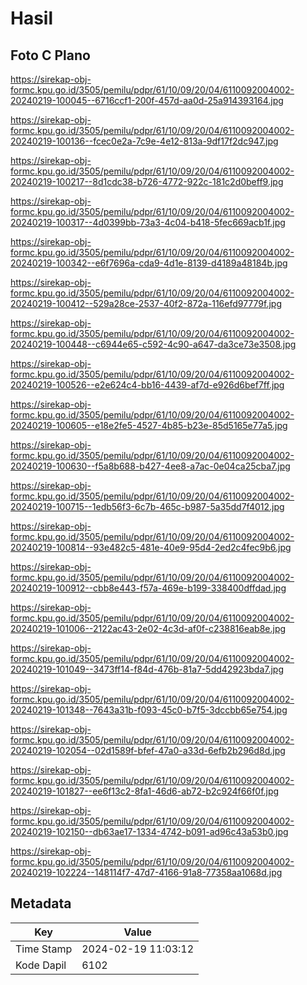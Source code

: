 # Hasil

## Foto C Plano

https://sirekap-obj-formc.kpu.go.id/3505/pemilu/pdpr/61/10/09/20/04/6110092004002-20240219-100045--6716ccf1-200f-457d-aa0d-25a914393164.jpg

https://sirekap-obj-formc.kpu.go.id/3505/pemilu/pdpr/61/10/09/20/04/6110092004002-20240219-100136--fcec0e2a-7c9e-4e12-813a-9df17f2dc947.jpg

https://sirekap-obj-formc.kpu.go.id/3505/pemilu/pdpr/61/10/09/20/04/6110092004002-20240219-100217--8d1cdc38-b726-4772-922c-181c2d0beff9.jpg

https://sirekap-obj-formc.kpu.go.id/3505/pemilu/pdpr/61/10/09/20/04/6110092004002-20240219-100317--4d0399bb-73a3-4c04-b418-5fec669acb1f.jpg

https://sirekap-obj-formc.kpu.go.id/3505/pemilu/pdpr/61/10/09/20/04/6110092004002-20240219-100342--e6f7696a-cda9-4d1e-8139-d4189a48184b.jpg

https://sirekap-obj-formc.kpu.go.id/3505/pemilu/pdpr/61/10/09/20/04/6110092004002-20240219-100412--529a28ce-2537-40f2-872a-116efd97779f.jpg

https://sirekap-obj-formc.kpu.go.id/3505/pemilu/pdpr/61/10/09/20/04/6110092004002-20240219-100448--c6944e65-c592-4c90-a647-da3ce73e3508.jpg

https://sirekap-obj-formc.kpu.go.id/3505/pemilu/pdpr/61/10/09/20/04/6110092004002-20240219-100526--e2e624c4-bb16-4439-af7d-e926d6bef7ff.jpg

https://sirekap-obj-formc.kpu.go.id/3505/pemilu/pdpr/61/10/09/20/04/6110092004002-20240219-100605--e18e2fe5-4527-4b85-b23e-85d5165e77a5.jpg

https://sirekap-obj-formc.kpu.go.id/3505/pemilu/pdpr/61/10/09/20/04/6110092004002-20240219-100630--f5a8b688-b427-4ee8-a7ac-0e04ca25cba7.jpg

https://sirekap-obj-formc.kpu.go.id/3505/pemilu/pdpr/61/10/09/20/04/6110092004002-20240219-100715--1edb56f3-6c7b-465c-b987-5a35dd7f4012.jpg

https://sirekap-obj-formc.kpu.go.id/3505/pemilu/pdpr/61/10/09/20/04/6110092004002-20240219-100814--93e482c5-481e-40e9-95d4-2ed2c4fec9b6.jpg

https://sirekap-obj-formc.kpu.go.id/3505/pemilu/pdpr/61/10/09/20/04/6110092004002-20240219-100912--cbb8e443-f57a-469e-b199-338400dffdad.jpg

https://sirekap-obj-formc.kpu.go.id/3505/pemilu/pdpr/61/10/09/20/04/6110092004002-20240219-101006--2122ac43-2e02-4c3d-af0f-c238816eab8e.jpg

https://sirekap-obj-formc.kpu.go.id/3505/pemilu/pdpr/61/10/09/20/04/6110092004002-20240219-101049--3473ff14-f84d-476b-81a7-5dd42923bda7.jpg

https://sirekap-obj-formc.kpu.go.id/3505/pemilu/pdpr/61/10/09/20/04/6110092004002-20240219-101348--7643a31b-f093-45c0-b7f5-3dccbb65e754.jpg

https://sirekap-obj-formc.kpu.go.id/3505/pemilu/pdpr/61/10/09/20/04/6110092004002-20240219-102054--02d1589f-bfef-47a0-a33d-6efb2b296d8d.jpg

https://sirekap-obj-formc.kpu.go.id/3505/pemilu/pdpr/61/10/09/20/04/6110092004002-20240219-101827--ee6f13c2-8fa1-46d6-ab72-b2c924f66f0f.jpg

https://sirekap-obj-formc.kpu.go.id/3505/pemilu/pdpr/61/10/09/20/04/6110092004002-20240219-102150--db63ae17-1334-4742-b091-ad96c43a53b0.jpg

https://sirekap-obj-formc.kpu.go.id/3505/pemilu/pdpr/61/10/09/20/04/6110092004002-20240219-102224--148114f7-47d7-4166-91a8-77358aa1068d.jpg


## Metadata

| Key        | Value               |
| ---------- | ------------------- |
| Time Stamp | 2024-02-19 11:03:12 |
| Kode Dapil | 6102                |




